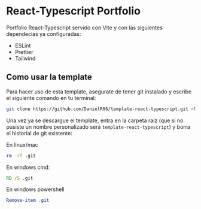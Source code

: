 # React-Typescript Portfolio
Portfolio React-Typescript servido con Vite y con las siguientes dependecias ya configuradas: 
- ESLint
- Prettier
- Tailwind

## Como usar la template

Para hacer uso de esta template, asegurate de tener git instalado y escribe el siguiente comando en tu terminal:
```bash
git clone https://github.com/DanielR06/template-react-typescript.git <Nombre de tu proyecto>
```
Una vez ya se descargue el template, entra en la carpeta raíz (que si no pusiste un nombre personalizado será `template-react-typescript`) y borra el historial de git existente:

En linux/mac
```bash
rm -rf .git
```

En windows cmd:
```cmd
RD /S .git
```

En windows powershell
```powershell
Remove-item .git
```

